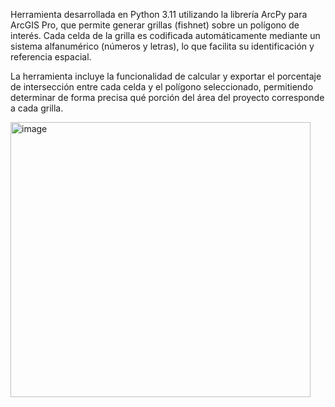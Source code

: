 Herramienta desarrollada en Python 3.11 utilizando la librería ArcPy para ArcGIS Pro, que permite generar grillas (fishnet) sobre un polígono de interés. Cada celda de la grilla es codificada automáticamente mediante un sistema alfanumérico (números y letras), lo que facilita su identificación y referencia espacial.

La herramienta incluye la funcionalidad de calcular y exportar el porcentaje de intersección entre cada celda y el polígono seleccionado, permitiendo determinar de forma precisa qué porción del área del proyecto corresponde a cada grilla.

<img width="480" height="440" alt="image" src="https://github.com/user-attachments/assets/6df46dce-7303-4fc4-9a86-31c668445f0f" />


